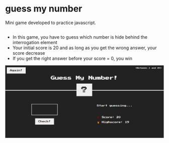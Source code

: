 # guess my number
Mini game developed to practice javascript.

##

- In this game, you have to guess which number is hide behind the interrogation element
- Your initial score is 20 and as long as you get the wrong answer, your score decrease
- If you get the right answer before your score = 0, you win

![](guess-my-number.png)
